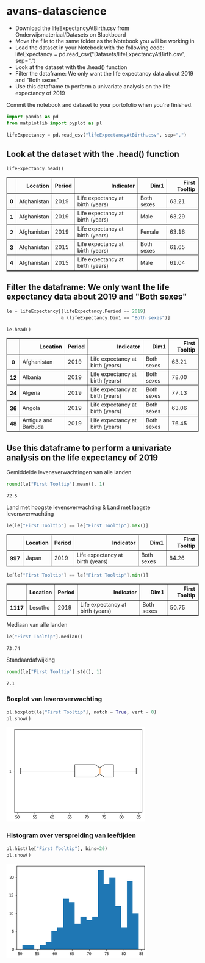 # avans-datascience

- Download the lifeExpectancyAtBirth.csv from Onderwijsmateriaal/Datasets on Blackboard
- Move the file to the same folder as the Notebook you will be working in
- Load the dataset in your Notebook with the following code: lifeExpectancy = pd.read_csv("Datasets/lifeExpectancyAtBirth.csv", sep=",")
- Look at the dataset with the .head() function
- Filter the dataframe: We only want the life expectancy data about 2019 and "Both sexes"
- Use this dataframe to perform a univariate analysis on the life expectancy of 2019

Commit the notebook and dataset to your portofolio when you're finished.

```python
import pandas as pd
from matplotlib import pyplot as pl
```


```python
lifeExpectancy = pd.read_csv("lifeExpectancyAtBirth.csv", sep=",")
```

## Look at the dataset with the .head() function


```python
lifeExpectancy.head()
```




<div>
<table border="1" class="dataframe">
  <thead>
    <tr style="text-align: right;">
      <th></th>
      <th>Location</th>
      <th>Period</th>
      <th>Indicator</th>
      <th>Dim1</th>
      <th>First Tooltip</th>
    </tr>
  </thead>
  <tbody>
    <tr>
      <th>0</th>
      <td>Afghanistan</td>
      <td>2019</td>
      <td>Life expectancy at birth (years)</td>
      <td>Both sexes</td>
      <td>63.21</td>
    </tr>
    <tr>
      <th>1</th>
      <td>Afghanistan</td>
      <td>2019</td>
      <td>Life expectancy at birth (years)</td>
      <td>Male</td>
      <td>63.29</td>
    </tr>
    <tr>
      <th>2</th>
      <td>Afghanistan</td>
      <td>2019</td>
      <td>Life expectancy at birth (years)</td>
      <td>Female</td>
      <td>63.16</td>
    </tr>
    <tr>
      <th>3</th>
      <td>Afghanistan</td>
      <td>2015</td>
      <td>Life expectancy at birth (years)</td>
      <td>Both sexes</td>
      <td>61.65</td>
    </tr>
    <tr>
      <th>4</th>
      <td>Afghanistan</td>
      <td>2015</td>
      <td>Life expectancy at birth (years)</td>
      <td>Male</td>
      <td>61.04</td>
    </tr>
  </tbody>
</table>
</div>



## Filter the dataframe: We only want the life expectancy data about 2019 and "Both sexes"


```python
le = lifeExpectancy[(lifeExpectancy.Period == 2019) 
                    & (lifeExpectancy.Dim1 == "Both sexes")]
```


```python
le.head()
```




<div>
<table border="1" class="dataframe">
  <thead>
    <tr style="text-align: right;">
      <th></th>
      <th>Location</th>
      <th>Period</th>
      <th>Indicator</th>
      <th>Dim1</th>
      <th>First Tooltip</th>
    </tr>
  </thead>
  <tbody>
    <tr>
      <th>0</th>
      <td>Afghanistan</td>
      <td>2019</td>
      <td>Life expectancy at birth (years)</td>
      <td>Both sexes</td>
      <td>63.21</td>
    </tr>
    <tr>
      <th>12</th>
      <td>Albania</td>
      <td>2019</td>
      <td>Life expectancy at birth (years)</td>
      <td>Both sexes</td>
      <td>78.00</td>
    </tr>
    <tr>
      <th>24</th>
      <td>Algeria</td>
      <td>2019</td>
      <td>Life expectancy at birth (years)</td>
      <td>Both sexes</td>
      <td>77.13</td>
    </tr>
    <tr>
      <th>36</th>
      <td>Angola</td>
      <td>2019</td>
      <td>Life expectancy at birth (years)</td>
      <td>Both sexes</td>
      <td>63.06</td>
    </tr>
    <tr>
      <th>48</th>
      <td>Antigua and Barbuda</td>
      <td>2019</td>
      <td>Life expectancy at birth (years)</td>
      <td>Both sexes</td>
      <td>76.45</td>
    </tr>
  </tbody>
</table>
</div>



## Use this dataframe to perform a univariate analysis on the life expectancy of 2019


Gemiddelde levensverwachtingen van alle landen


```python
round(le["First Tooltip"].mean(), 1)
```




    72.5



Land met hoogste levensverwachting & Land met laagste levensverwachting


```python
le[le["First Tooltip"] == le["First Tooltip"].max()]
```




<div>
<table border="1" class="dataframe">
  <thead>
    <tr style="text-align: right;">
      <th></th>
      <th>Location</th>
      <th>Period</th>
      <th>Indicator</th>
      <th>Dim1</th>
      <th>First Tooltip</th>
    </tr>
  </thead>
  <tbody>
    <tr>
      <th>997</th>
      <td>Japan</td>
      <td>2019</td>
      <td>Life expectancy at birth (years)</td>
      <td>Both sexes</td>
      <td>84.26</td>
    </tr>
  </tbody>
</table>
</div>




```python
le[le["First Tooltip"] == le["First Tooltip"].min()]
```




<div>
<table border="1" class="dataframe">
  <thead>
    <tr style="text-align: right;">
      <th></th>
      <th>Location</th>
      <th>Period</th>
      <th>Indicator</th>
      <th>Dim1</th>
      <th>First Tooltip</th>
    </tr>
  </thead>
  <tbody>
    <tr>
      <th>1117</th>
      <td>Lesotho</td>
      <td>2019</td>
      <td>Life expectancy at birth (years)</td>
      <td>Both sexes</td>
      <td>50.75</td>
    </tr>
  </tbody>
</table>
</div>



Mediaan van alle landen


```python
le["First Tooltip"].median()
```




    73.74



Standaardafwijking


```python
round(le["First Tooltip"].std(), 1)
```




    7.1



### Boxplot van levensverwachting


```python
pl.boxplot(le["First Tooltip"], notch = True, vert = 0)
pl.show()
```


    
![png](output_18_0.png)
    


### Histogram over verspreiding van leeftijden


```python
pl.hist(le["First Tooltip"], bins=20)
pl.show()
```


    
![png](output_20_0.png)
    



```python

```
